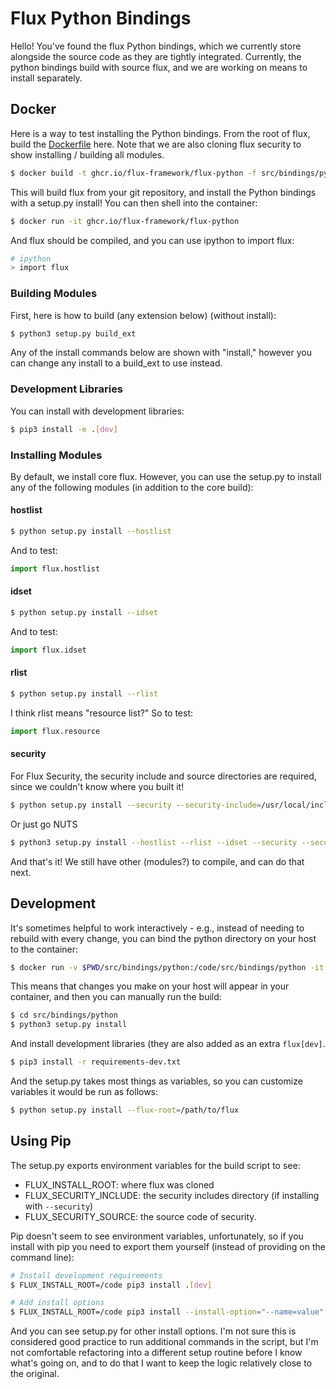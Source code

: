 # Flux Python Bindings

Hello! You've found the flux Python bindings, which we currently store alongside
the source code as they are tightly integrated. Currently, the python
bindings build with source flux, and we are working on means to install separately.

## Docker

Here is a way to test installing the Python bindings. From the root of flux,
build the [Dockerfile](Dockerfile) here. Note that we are also cloning
flux security to show installing / building all modules.

```bash
$ docker build -t ghcr.io/flux-framework/flux-python -f src/bindings/python/Dockerfile .
```

This will build flux from your git repository, and install the Python bindings
with a setup.py install! You can then shell into the container:

```bash
$ docker run -it ghcr.io/flux-framework/flux-python
```

And flux should be compiled, and you can use ipython to import flux:

```bash
# ipython
> import flux
```

### Building Modules

First, here is how to build (any extension below) (without install):

```bash
$ python3 setup.py build_ext
```

Any of the install commands below are shown with "install," however you can change
any install to a build_ext to use instead.

### Development Libraries

You can install with development libraries:

```bash
$ pip3 install -e .[dev]
```

### Installing Modules

By default, we install core flux. However, you can use the setup.py to install
any of the following modules (in addition to the core build):

#### hostlist

```bash
$ python setup.py install --hostlist
```
And to test:
```python
import flux.hostlist
```

#### idset

```bash
$ python setup.py install --idset
```

And to test:
```python
import flux.idset
```

#### rlist

```bash
$ python setup.py install --rlist
```
I think rlist means "resource list?"  So to test:

```python
import flux.resource
```

#### security

For Flux Security, the security include and source directories are required, since we couldn't
know where you built it!

```bash
$ python setup.py install --security --security-include=/usr/local/include/flux/security --security-src=/code/security
```

Or just go NUTS

```bash
$ python3 setup.py install --hostlist --rlist --idset --security --security-include=/usr/local/include/flux/security --security-src=/code/security
```

And that's it! We still have other (modules?) to compile, and can do that next.

## Development

It's sometimes helpful to work interactively - e.g., instead of needing to rebuild with every change,
you can bind the python directory on your host to the container:

```bash
$ docker run -v $PWD/src/bindings/python:/code/src/bindings/python -it ghcr.io/flux-framework/flux-python
```

This means that changes you make on your host will appear in your container, and then you can
manually run the build:

```bash
$ cd src/bindings/python
$ python3 setup.py install
```

And install development libraries (they are also added as an extra `flux[dev]`.

```bash
$ pip3 install -r requirements-dev.txt
```

And the setup.py takes most things as variables, so you can customize variables it would be run as follows:

```bash
$ python setup.py install --flux-root=/path/to/flux
```

## Using Pip

The setup.py exports environment variables for the build script to see:

 - FLUX_INSTALL_ROOT: where flux was cloned
 - FLUX_SECURITY_INCLUDE: the security includes directory (if installing with `--security`)
 - FLUX_SECURITY_SOURCE: the source code of security.

Pip doesn't seem to see environment variables, unfortunately, so if you install with pip you need
to export them yourself (instead of providing on the command line):

```bash
# Install development requirements
$ FLUX_INSTALL_ROOT=/code pip3 install .[dev]

# Add install options
$ FLUX_INSTALL_ROOT=/code pip3 install --install-option="--name=value" .
```

And you can see setup.py for other install options. I'm not sure this is considered good practice
to run additional commands in the script, but I'm not comfortable refactoring into a different
setup routine before I know what's going on, and to do that I want to keep the logic 
relatively close to the original.
